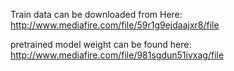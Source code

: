 Train data can be downloaded from Here:
http://www.mediafire.com/file/59r1g9ejdaajxr8/file

pretrained model weight can be found here:
http://www.mediafire.com/file/981sgdun51ivxag/file
